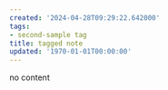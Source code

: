 ```yaml
---
created: '2024-04-28T09:29:22.642000'
tags:
- second-sample tag
title: tagged note
updated: '1970-01-01T00:00:00'
---
```


no content